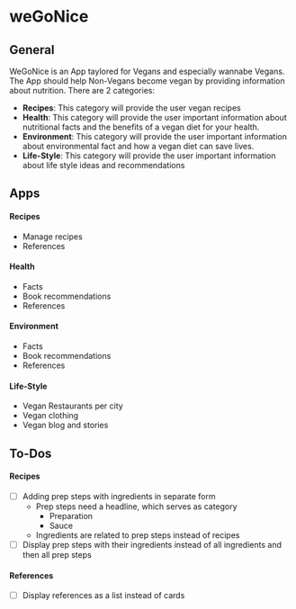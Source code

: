 # weGoNice

## General

WeGoNice is an App taylored for Vegans and especially wannabe Vegans. The App should help Non-Vegans become vegan by providing information about nutrition. There are 2 categories:

- **Recipes**: This category will provide the user vegan recipes
- **Health**: This category will provide the user important information about nutritional facts and the benefits of a vegan diet for your health.
- **Environment**: This category will provide the user important information about environmental fact and how a vegan diet can save lives.
- **Life-Style**: This category will provide the user important information about life style ideas and recommendations

## Apps

#### Recipes

- Manage recipes
- References

#### Health

- Facts
- Book recommendations
- References

#### Environment

- Facts
- Book recommendations
- References

#### Life-Style

- Vegan Restaurants per city
- Vegan clothing
- Vegan blog and stories

## To-Dos

#### Recipes

- [ ] Adding prep steps with ingredients in separate form
  - Prep steps need a headline, which serves as category
    - Preparation
    - Sauce
  - Ingredients are related to prep steps instead of recipes
- [ ] Display prep steps with their ingredients instead of all ingredients and then all prep steps

#### References

- [ ] Display references as a list instead of cards
